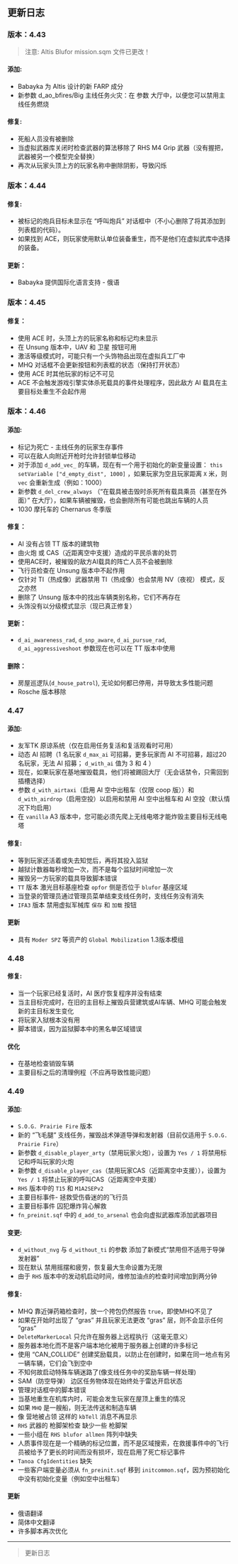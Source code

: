 ## 更新日志

### 版本：4.43

> 注意: Altis Blufor mission.sqm 文件已更改！

#### 添加:

- Babayka 为 Altis 设计的新 FARP 成分
- 新参数 d_ao_bfires/Big 主线任务火灾：在 参数 大厅中，以便您可以禁用主线任务燃烧

#### 修复:

- 死船人员没有被删除
- 当虚拟武器库关闭时检查武器的算法移除了 RHS M4 Grip 武器（没有握把，武器被另一个模型完全替换）
- 再次从玩家头顶上方的玩家名称中删除阴影，导致闪烁

### 版本：4.44

#### 修复:

- 被标记的炮兵目标未显示在 “呼叫炮兵” 对话框中（不小心删除了将其添加到列表框的代码）。
- 如果找到 ACE，则玩家使用默认单位装备重生，而不是他们在虚拟武库中选择的装备。

#### 更新：

- Babayka 提供国际化语言支持 - 俄语

### 版本：4.45

#### 修复：

- 使用 ACE 时，头顶上方的玩家名称和标记均未显示
- 在 Unsung 版本中，UAV 和 卫星 按钮可用
- 激活等级模式时，可能只有一个头饰物品出现在虚拟兵工厂中
- MHQ 对话框不会更新按钮和列表框的状态（保持打开状态）
- 使用 ACE 时其他玩家的标记不可见
- ACE 不会触发游戏引擎实体杀死载具的事件处理程序，因此敌方 AI 载具在主要目标处重生不会起作用

### 版本：4.46

#### 添加:

- 标记为死亡 - 主线任务的玩家生存事件
- 可以在敌人向附近开枪时允许封锁单位移动
- 对于添加 `d_add_vec_` 的车辆，现在有一个用于初始化的新变量设置： `this setVariable ["d_empty_dist", 1000]` ，如果玩家为空且玩家距离 `X` 米，则 `vec`
  会重新生成（例如：1000）
- 新参数 `d_del_crew_always` （“在载具被击毁时杀死所有载具乘员（甚至在外面）” 在大厅），如果车辆被摧毁，也会删除所有可能也跳出车辆的人员
- 1030 摩托车的 Chernarus 冬季版

#### 修复：

- AI 没有占领 TT 版本的建筑物
- 由火炮 或 CAS（近距离空中支援）造成的平民杀害的处罚
- 使用ACE时，被摧毁的敌方AI载具的阵亡人员不会被删除
- 飞行员检查在 Unsung 版本中不起作用
- 仅针对 TI（热成像）武器禁用 TI（热成像）也会禁用 NV（夜视） 模式，反之亦然
- 删除了 Unsung 版本中的找出车辆类别名称，它们不再存在
- 头饰没有以分级模式显示（现已真正修复）

#### 更新：

- `d_ai_awareness_rad`, `d_snp_aware`, `d_ai_pursue_rad`, `d_ai_aggressiveshoot` 参数现在也可以在 TT 版本中使用

#### 删除：

- 房屋巡逻队(`d_house_patrol`), 无论如何都已停用，并导致太多性能问题
- Rosche 版本移除

### 4.47

#### 添加:

- 友军TK 原谅系统（仅在启用任务复活和复活观看时可用）
- 动态 AI 招聘（1 名玩家 `d_max_ai` 可招募，更多玩家而 AI 不可招募，超过20名玩家，无法 AI 招募； `d_with_ai` 值为 3 和 4 ）
- 现在，如果玩家在基地摧毁载具，他们将被踢回大厅（无会话禁令，只需回到插槽选择）
- 参数 `d_with_airtaxi`（启用 AI 空中出租车（仅限 coop 版））和 `d_with_airdrop`（启用空投）以启用和禁用 AI 空中出租车和 AI 空投（默认情况下均启用）
- 在 `vanilla` A3 版本中，您可能必须先爬上无线电塔才能炸毁主要目标无线电塔

#### 修复:

- 等到玩家还活着或失去知觉后，再将其投入监狱
- 越狱计数器每秒增加一次，而不是每个监狱时间增加一次
- 摧毁另一方玩家的载具导致脚本错误
- `TT` 版本 激光目标基座检查 `opfor` 侧是否位于 `blufor` 基座区域
- 当登录的管理员通过管理员菜单结束支线任务时，支线任务没有消失
- `IFA3` 版本 禁用虚拟军械库 `保存` 和 `加载` 按钮

#### 更新

- 具有 `Moder SPZ` 等资产的 `Global Mobilization` 1.3版本模组

### 4.48

#### 修复:

- 当一个玩家已经复活时，AI 医疗恢复程序并没有结束
- 当主目标完成时，在旧的主目标上摧毁兵营建筑或AI车辆、MHQ 可能会触发新的主目标发生变化
- 将玩家入狱根本没有用
- 脚本错误，因为监狱脚本中的黑名单区域错误

#### 优化

- 在基地检查销毁车辆
- 主要目标之后的清理例程（不应再导致性能问题）

### 4.49

#### 添加:

- `S.O.G. Prairie Fire` 版本
- 新的 “飞毛腿” 支线任务，摧毁战术弹道导弹和发射器（目前仅适用于 `S.O.G. Prairie Fire`）
- 新参数 `d_disable_player_arty`（禁用玩家火炮），设置为 `Yes / 1` 将禁用标记和呼叫玩家的火炮
- 新参数 `d_disable_player_cas`（禁用玩家CAS（近距离空中支援）），设置为 `Yes / 1` 将禁止玩家的呼叫CAS（近距离空中支援）
- `RHS` 版本中的 `T15` 和 `M1A2SEPv2`
- 主要目标事件- 拯救受伤昏迷的的飞行员
- 主要目标事件 囚犯爆炸背心解救
- `fn_preinit.sqf` 中的 `d_add_to_arsenal` 也会向虚拟武器库添加武器项目

#### 变更:

- `d_without_nvg` 与 `d_without_ti` 的参数 添加了新模式“禁用但不适用于导弹发射器”
- 现在默认 禁用摇摆和疲劳，恢复最大生命设置为无限
- 由于 `RHS` 版本中的发动机启动时间，维修加油点的检查时间增加到两分钟

#### 修复:

- MHQ 靠近弹药箱检查时，放一个挎包仍然报告 `true`，即使MHQ不见了
- 如果在开始时出现了 “gras” 并且玩家无法更改 “gras” 层，则不会显示任何 “gras”
- `DeleteMarkerLocal` 只允许在服务器上远程执行（这毫无意义）
- 服务器本地化而不是客户端本地化被用于服务器上创建的许多标记
- 使用 “CAN_COLLIDE” 创建奖励载具，以防止在创建时，如果在同一地点有另一辆车辆，它们会飞到空中
- 不知何故启动特殊车辆迷路了(像支线任务中的奖励车辆一样处理)
- SAM（防空导弹） 边区任务物体现在始终处于雷达开启状态
- 管理对话框中的脚本错误
- 当基地重生在机库内时，可能会发生玩家在屋顶上重生的情况
- 如果 `MHQ` 是一艘船，则无法传送和制造车辆
- 像 营地被占领 这样的 `kbTell` 消息不再显示
- `RHS` 武器的 枪脚架检查 缺少一些 枪脚架
- 一些小组在 `RHS blufor allmen` 阵列中缺失
- 人质事件现在是一个精确的标记位置，而不是区域搜索，在救援事件中的飞行员被给予了更长的时间而没有损坏，现在启用了死亡标记事件
- `Tanoa CfgIdentities` 缺失
- 一些客户端变量必须从 `fn_preinit.sqf` 移到 `initcommon.sqf`，因为预初始化中没有初始化变量（例如空中出租车）

#### 更新

- 俄语翻译
- 简体中文翻译
- 许多脚本再次优化

- - - - - - - - - -
> 更新日志
